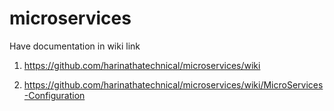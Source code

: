# microservices

Have documentation in wiki link 
1) https://github.com/harinathatechnical/microservices/wiki 

2) https://github.com/harinathatechnical/microservices/wiki/MicroServices-Configuration
